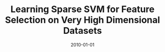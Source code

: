 ---
title: "Learning Sparse SVM for Feature Selection on Very High Dimensional Datasets"
collection: publications
permalink: /publication/Learning
date: 2010-01-01
venue: "ICML"
city: 
state: ""
thumbnail: "masktrack.png"
teaser :
authors: "Mingkui Tan, Li Wang, Ivor W Tsang"
bibtex: Learning.txt
uri: https://icml.cc/Conferences/2010/papers/227.pdf
arxiv: 
project: 
source:
poster: 
data:
---